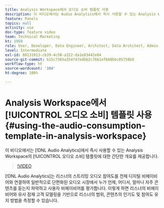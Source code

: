 ```yaml
---
title: Analysis Workspace에서 오디오 소비 템플릿 사용
description: 이 비디오에서는 Audio Analytics에서 즉시 사용할 수 있는 Analysis Workspace의 [오디오 소비] 템플릿에 대한 간단한 개요를 제공합니다.
feature: Panels
topics: null
activity: use
doc-type: feature video
team: Technical Marketing
kt: 1950
role: User, Developer, Data Engineer, Architect, Data Architect, Admin, Leader
level: Intermediate
exl-id: 08131913-cb39-4c58-a322-da1e83442e84
source-git-commit: b15c7365a354f47edbb2c7661efb68bbc05758b9
workflow-type: ht
source-wordcount: '104'
ht-degree: 100%

---
```


# Analysis Workspace에서 [!UICONTROL 오디오 소비] 템플릿 사용 {#using-the-audio-consumption-template-in-analysis-workspace}

이 비디오에서는 [!DNL Audio Analytics]에서 즉시 사용할 수 있는 Analysis Workspace의 [!UICONTROL 오디오 소비] 템플릿에 대한 간단한 개요를 제공합니다.

>[!VIDEO](https://video.tv.adobe.com/v/23901/?quality=12)

[!DNL Audio Analytics]는 리스너의 스트리밍 오디오 참여도를 전체 디지털 비헤이비어와 연결하여 일반적으로 단편화된 오디오 시장에서 누가 언제, 어디서, 얼마나 자주 콘텐츠를 듣는지 파악하고 사용자 비헤이비어를 평가합니다. 이렇게 하면 리스너의 비헤이비어와 유사 잠재 고객 모델링을 기반으로 리스너의 범위, 콘텐츠의 인기도 및 참여도 유지 방법을 측정할 수 있습니다.
